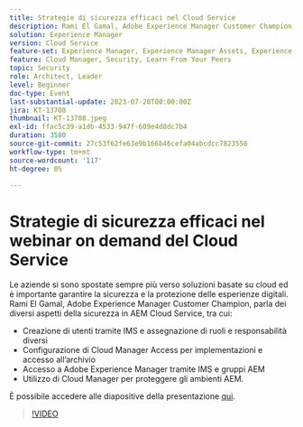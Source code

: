 ```yaml
---
title: Strategie di sicurezza efficaci nel Cloud Service
description: Rami El Gamal, Adobe Experience Manager Customer Champion, parla dei diversi aspetti della sicurezza in AEM Cloud Service.
solution: Experience Manager
version: Cloud Service
feature-set: Experience Manager, Experience Manager Assets, Experience Manager Sites
feature: Cloud Manager, Security, Learn From Your Peers
topic: Security
role: Architect, Leader
level: Beginner
doc-type: Event
last-substantial-update: 2023-07-20T00:00:00Z
jira: KT-13708
thumbnail: KT-13708.jpeg
exl-id: ffac5c39-a1db-4533-947f-609e4d8dc7b4
duration: 3580
source-git-commit: 27c53f62fe63e9b166b46cefa04abcdcc7823556
workflow-type: tm+mt
source-wordcount: '117'
ht-degree: 0%

---
```


# Strategie di sicurezza efficaci nel webinar on demand del Cloud Service

Le aziende si sono spostate sempre più verso soluzioni basate su cloud ed è importante garantire la sicurezza e la protezione delle esperienze digitali. Rami El Gamal, Adobe Experience Manager Customer Champion, parla dei diversi aspetti della sicurezza in AEM Cloud Service, tra cui:

* Creazione di utenti tramite IMS e assegnazione di ruoli e responsabilità diversi
* Configurazione di Cloud Manager Access per implementazioni e accesso all’archivio
* Accesso a Adobe Experience Manager tramite IMS e gruppi AEM
* Utilizzo di Cloud Manager per proteggere gli ambienti AEM.

È possibile accedere alle diapositive della presentazione [qui](../../assets/experience-manager/july2023/effective-security-strategies-in-cloud-service/AEM-CloudManager-Security_Webinar_July_18.pdf).

>[!VIDEO](https://video.tv.adobe.com/v/3421772/?learn=on)
